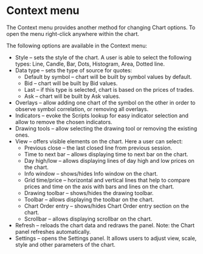 # Context menu

The Context menu provides another method for changing Chart options. To open the menu right-click anywhere within the chart.

The following options are available in the Context menu:

* Style – sets the style of the chart. A user is able to select the following types: Line, Candle, Bar, Dots, Histogram, Area, Dotted line.
* Data type – sets the type of source for quotes:
  * Default by symbol – chart will be built by symbol values by default.
  * Bid – chart will be built by Bid values.
  * Last – if this type is selected, chart is based on the prices of trades.
  * Ask – chart will be built by Ask values.
* Overlays – allow adding one chart of the symbol on the other in order to observe symbol correlation, or removing all overlays.
* Indicators – evoke the Scripts lookup for easy indicator selection and allow to remove the chosen indicators.
* Drawing tools – allow selecting the drawing tool or removing the existing ones.
* View – offers visible elements on the chart. Here a user can select:
  * Previous close – the last closed line from previous session.
  * Time to next bar – allows displaying time to next bar on the chart.
  * Day high/low – allows displaying lines of day high and low prices on the chart.
  * Info window – shows/hides Info window on the chart.
  * Grid time/price – horizontal and vertical lines that help to compare prices and time on the axis with bars and lines on the chart.
  * Drawing toolbar – shows/hides the drawing toolbar.
  * Toolbar – allows displaying the toolbar on the chart.
  * Chart Order entry – shows/hides Chart Order entry section on the chart.
  * Scrollbar – allows displaying scrollbar on the chart.
* Refresh – reloads the chart data and redraws the panel. Note: the Chart panel refreshes automatically.
* Settings – opens the Settings panel. It allows users to adjust view, scale, style and other parameters of the chart.

